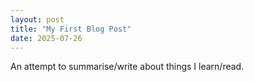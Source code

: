 ```yaml
---
layout: post
title: "My First Blog Post"
date: 2025-07-26
---
```


An attempt to summarise/write about things I learn/read.

